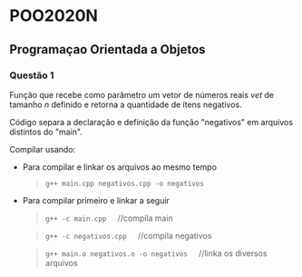 # POO2020N
## Programaçao Orientada a Objetos


### Questão 1
Função que recebe como parâmetro um vetor de números reais *vet* de tamanho *n* definido e retorna a quantidade de ítens negativos.

Código separa a declaração e definição da função "negativos" em arquivos distintos do "main".

Compilar usando:

- Para compilar e linkar os arquivos ao mesmo tempo
     > `g++ main.cpp negativos.cpp -o negativos`  


- Para compilar primeiro e linkar a seguir

     > `g++ -c main.cpp` &nbsp; &nbsp; //compila main

     > `g++ -c negativos.cpp` &nbsp; &nbsp; //compila negativos

     > `g++ main.o negativos.o -o negativos` &nbsp; &nbsp; //linka os diversos arquivos

